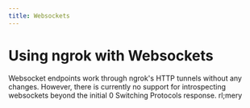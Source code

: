 ```yaml
---
title: Websockets
---
```


# Using ngrok with Websockets

Websocket endpoints work through ngrok's HTTP tunnels without any changes. However, there is currently no support for introspecting websockets beyond the initial 0 Switching Protocols response.
rl;mery

